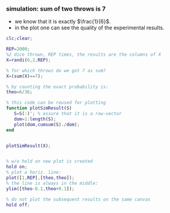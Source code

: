 ### simulation: sum of two throws is 7
- we know that it is exactly $\frac{1}{6}$.
- in the plot one can see the quality of the experimental results.

```matlab
clc;clear;

REP=2000;
%2 dice thrown, REP times, the results are the columns of X
X=randi(6,2,REP);

% for which throws do we got 7 as sum? 
X=(sum(X)==7);

% by counting the exact probability is:
theo=6/36;

% this code can be reused for plotting 
function plotSimResult(S)
   S=S(:)'; % assure that it is a row-vector
   dom=1:length(S);
   plot(dom,cumsum(S)./dom);
end


plotSimResult(X);


% w/o hold on new plot is created
hold on;
% plot a horiz. line:
plot([1,REP],[theo,theo]);
% the line is always in the middle:
ylim([theo-0.1,theo+0.1]);

% do not plot the subsequent results on the same canvas
hold off;



```


